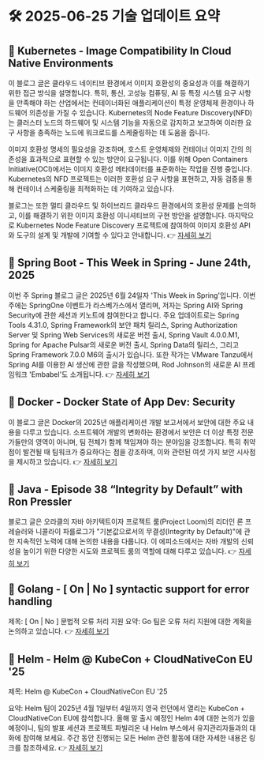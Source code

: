 # 🛠️ 2025-06-25 기술 업데이트 요약

## 🔹 Kubernetes - Image Compatibility In Cloud Native Environments
이 블로그 글은 클라우드 네이티브 환경에서 이미지 호환성의 중요성과 이를 해결하기 위한 접근 방식을 설명합니다. 특히, 통신, 고성능 컴퓨팅, AI 등 특정 시스템 요구 사항을 만족해야 하는 산업에서는 컨테이너화된 애플리케이션이 특정 운영체제 환경이나 하드웨어 의존성을 가질 수 있습니다. Kubernetes의 Node Feature Discovery(NFD)는 클러스터 노드의 하드웨어 및 시스템 기능을 자동으로 감지하고 보고하여 이러한 요구 사항을 충족하는 노드에 워크로드를 스케줄링하는 데 도움을 줍니다.

이미지 호환성 명세의 필요성을 강조하며, 호스트 운영체제와 컨테이너 이미지 간의 의존성을 효과적으로 표현할 수 있는 방안이 요구됩니다. 이를 위해 Open Containers Initiative(OCI)에서는 이미지 호환성 메타데이터를 표준화하는 작업을 진행 중입니다. Kubernetes의 NFD 프로젝트는 이러한 호환성 요구 사항을 표현하고, 자동 검증을 통해 컨테이너 스케줄링을 최적화하는 데 기여하고 있습니다.

블로그는 또한 멀티 클라우드 및 하이브리드 클라우드 환경에서의 호환성 문제를 논의하고, 이를 해결하기 위한 이미지 호환성 이니셔티브의 구현 방안을 설명합니다. 마지막으로 Kubernetes Node Feature Discovery 프로젝트에 참여하여 이미지 호환성 API와 도구의 설계 및 개발에 기여할 수 있다고 안내합니다.
👉 [자세히 보기](https://kubernetes.io/blog/2025/06/25/image-compatibility-in-cloud-native-environments/)

## 🔹 Spring Boot - This Week in Spring - June 24th, 2025
이번 주 Spring 블로그 글은 2025년 6월 24일자 'This Week in Spring'입니다. 이번 주에는 SpringOne 이벤트가 라스베가스에서 열리며, 저자는 Spring AI와 Spring Security에 관한 세션과 키노트에 참여한다고 합니다. 주요 업데이트로는 Spring Tools 4.31.0, Spring Framework의 보안 패치 릴리스, Spring Authorization Server 및 Spring Web Services의 새로운 버전 출시, Spring Vault 4.0.0.M1, Spring for Apache Pulsar의 새로운 버전 출시, Spring Data의 릴리스, 그리고 Spring Framework 7.0.0 M6의 출시가 있습니다. 또한 작가는 VMware Tanzu에서 Spring AI를 이용한 AI 생산에 관한 글을 작성했으며, Rod Johnson의 새로운 AI 프레임워크 'Embabel'도 소개됩니다.
👉 [자세히 보기](https://spring.io/blog/2025/06/24/this-week-in-spring-june-24-2025)

## 🔹 Docker - Docker State of App Dev: Security
이 블로그 글은 Docker의 2025년 애플리케이션 개발 보고서에서 보안에 대한 주요 내용을 다루고 있습니다. 소프트웨어 개발의 변화하는 환경에서 보안은 더 이상 특정 전문가들만의 영역이 아니며, 팀 전체가 함께 책임져야 하는 분야임을 강조합니다. 특히 취약점이 발견될 때 팀워크가 중요하다는 점을 강조하며, 이와 관련된 여섯 가지 보안 시사점을 제시하고 있습니다.
👉 [자세히 보기](https://www.docker.com/blog/docker-state-of-app-dev-security/)

## 🔹 Java - Episode 38 “Integrity by Default” with Ron Pressler
블로그 글은 오라클의 자바 아키텍트이자 프로젝트 룸(Project Loom)의 리더인 론 프레슬러와 니콜라이 파를로그가 "기본값으로서의 무결성(Integrity by Default)"에 관한 지속적인 노력에 대해 논의한 내용을 다룹니다. 이 에피소드에서는 자바 개발의 신뢰성을 높이기 위한 다양한 시도와 프로젝트 룸의 역할에 대해 다루고 있습니다.
👉 [자세히 보기](https://inside.java/2025/06/24/podcast-038/)

## 🔹 Golang - [ On | No ] syntactic support for error handling
제목: [ On | No ] 문법적 오류 처리 지원
요약: Go 팀은 오류 처리 지원에 대한 계획을 논의하고 있습니다.
👉 [자세히 보기](https://go.dev/blog/error-syntax)

## 🔹 Helm - Helm @ KubeCon + CloudNativeCon EU '25
제목: Helm @ KubeCon + CloudNativeCon EU '25

요약: Helm 팀이 2025년 4월 1일부터 4일까지 영국 런던에서 열리는 KubeCon + CloudNativeCon EU에 참석합니다. 올해 말 출시 예정인 Helm 4에 대한 논의가 있을 예정이니, 팀의 발표 세션과 프로젝트 파빌리온 내 Helm 부스에서 유지관리자들과의 대화에 참여해 보세요. 주간 동안 진행되는 모든 Helm 관련 활동에 대한 자세한 내용은 링크를 참조하세요.
👉 [자세히 보기](https://helm.sh/blog/helm-at-kubecon-eu-25/)

